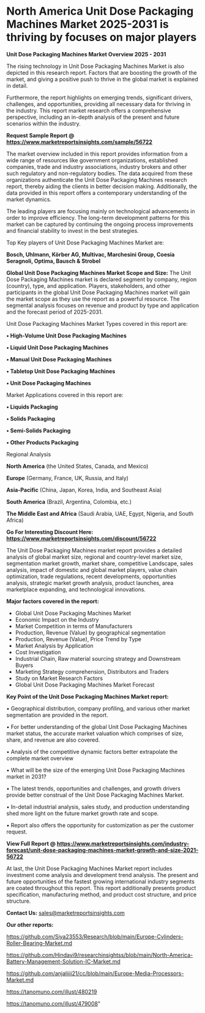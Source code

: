 # North America Unit Dose Packaging Machines Market 2025-2031 is thriving by focuses on major players

<Strong> Unit Dose Packaging Machines Market Overview 2025 - 2031</strong>

The rising technology in Unit Dose Packaging Machines Market is also depicted in this research report. Factors that are boosting the growth of the market, and giving a positive push to thrive in the global market is explained in detail.

Furthermore, the report highlights on emerging trends, significant drivers, challenges, and opportunities, providing all necessary data for thriving in the industry. This report market research offers a comprehensive perspective, including an in-depth analysis of the present and future scenarios within the industry.

<strong>Request Sample Report @ <a href=https://www.marketreportsinsights.com/sample/56722>https://www.marketreportsinsights.com/sample/56722</a></strong>

The market overview included in this report provides information from a wide range of resources like government organizations, established companies, trade and industry associations, industry brokers and other such regulatory and non-regulatory bodies. The data acquired from these organizations authenticate the Unit Dose Packaging Machines research report, thereby aiding the clients in better decision making. Additionally, the data provided in this report offers a contemporary understanding of the market dynamics.

The leading players are focusing mainly on technological advancements in order to improve efficiency. The long-term development patterns for this market can be captured by continuing the ongoing process improvements and financial stability to invest in the best strategies.

Top Key players of Unit Dose Packaging Machines Market are:

<strong>Bosch, Uhlmann, Körber AG, Multivac, Marchesini Group, Coesia Seragnoli, Optima, Bausch & Strobel</strong>

<strong><b>Global Unit Dose Packaging Machines Market Scope and Size:</b></strong>
The Unit Dose Packaging Machines market is declared segment by company, region (country), type, and application. Players, stakeholders, and other participants in the global Unit Dose Packaging Machines market will gain the market scope as they use the report as a powerful resource. The segmental analysis focuses on revenue and product by type and application and the forecast period of 2025-2031.

Unit Dose Packaging Machines Market Types covered in this report are:

<strong>• High-Volume Unit Dose Packaging Machines

• Liquid Unit Dose Packaging Machines

• Manual Unit Dose Packaging Machines

• Tabletop Unit Dose Packaging Machines

• Unit Dose Packaging Machines</strong>

Market Applications covered in this report are:

<strong>• Liquids Packaging

• Solids Packaging

• Semi-Solids Packaging

• Other Products Packaging</strong> 

Regional Analysis

<strong>North America</strong> (the United States, Canada, and Mexico)

<strong>Europe</strong> (Germany, France, UK, Russia, and Italy)

<strong>Asia-Pacific</strong> (China, Japan, Korea, India, and Southeast Asia)

<strong>South America</strong> (Brazil, Argentina, Colombia, etc.)

<strong>The Middle East and Africa</strong> (Saudi Arabia, UAE, Egypt, Nigeria, and South Africa)

<strong>Go For Interesting Discount Here: <a href=https://www.marketreportsinsights.com/discount/56722>https://www.marketreportsinsights.com/discount/56722</a></strong>

The Unit Dose Packaging Machines market report provides a detailed analysis of global market size, regional and country-level market size, segmentation market growth, market share, competitive Landscape, sales analysis, impact of domestic and global market players, value chain optimization, trade regulations, recent developments, opportunities analysis, strategic market growth analysis, product launches, area marketplace expanding, and technological innovations.

<strong><b>Major factors covered in the report:</b></strong>
<ul>
  <li>Global Unit Dose Packaging Machines Market </li>
  <li>Economic Impact on the Industry</li>
  <li>Market Competition in terms of Manufacturers</li>
  <li>Production, Revenue (Value) by geographical segmentation</li>
  <li>Production, Revenue (Value), Price Trend by Type</li>
  <li>Market Analysis by Application</li>
  <li>Cost Investigation</li>
  <li>Industrial Chain, Raw material sourcing strategy and Downstream Buyers</li>
  <li>Marketing Strategy comprehension, Distributors and Traders</li>
  <li>Study on Market Research Factors</li>
  <li>Global Unit Dose Packaging Machines Market Forecast</li>
</ul>

<strong><b>Key Point of the Unit Dose Packaging Machines Market report:</b></strong>

• Geographical distribution, company profiling, and various other market segmentation are provided in the report.

• For better understanding of the global Unit Dose Packaging Machines market status, the accurate market valuation which comprises of size, share, and revenue are also covered.

• Analysis of the competitive dynamic factors better extrapolate the complete market overview

• What will be the size of the emerging Unit Dose Packaging Machines market in 2031?

• The latest trends, opportunities and challenges, and growth drivers provide better construal of the Unit Dose Packaging Machines Market.

• In-detail industrial analysis, sales study, and production understanding shed more light on the future market growth rate and scope.

• Report also offers the opportunity for customization as per the customer request.

<strong><b>View Full Report @ <a href=https://www.marketreportsinsights.com/industry-forecast/unit-dose-packaging-machines-market-growth-and-size-2021-56722>https://www.marketreportsinsights.com/industry-forecast/unit-dose-packaging-machines-market-growth-and-size-2021-56722</a></b></strong>


At last, the Unit Dose Packaging Machines Market report includes investment come analysis and development trend analysis. The present and future opportunities of the fastest growing international industry segments are coated throughout this report. This report additionally presents product specification, manufacturing method, and product cost structure, and price structure.

<strong>Contact Us:</strong>
sales@marketreportsinsights.com

<strong>Our other reports:</strong>

<a href=https://github.com/Siya23553/Research/blob/main/Europe-Cylinders-Roller-Bearing-Market.md>https://github.com/Siya23553/Research/blob/main/Europe-Cylinders-Roller-Bearing-Market.md</a>

<a href=https://github.com/Hindavi9/researchinsightss/blob/main/North-America-Battery-Management-Solution-IC-Market.md>https://github.com/Hindavi9/researchinsightss/blob/main/North-America-Battery-Management-Solution-IC-Market.md</a>

<a href=https://github.com/anjaliiii21/cc/blob/main/Europe-Media-Processors-Market.md>https://github.com/anjaliiii21/cc/blob/main/Europe-Media-Processors-Market.md</a>

<a href=https://tanomuno.com/illust/480219>https://tanomuno.com/illust/480219</a>

<a href=https://tanomuno.com/illust/479008>https://tanomuno.com/illust/479008</a>"
